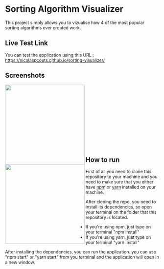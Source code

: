 # Sorting Algorithm Visualizer

This project simply allows you to vizualise how 4 of the most popular sorting algorithms ever created work.

## Live Test Link
You can test the application using this URL : 
https://nicolaspcouts.github.io/sorting-visualizer/

## Screenshots
<div>
  <img width="260" align="left" src="Screenshots/ScreenRecorderProject1.gif">
  <img width="260" align="left" src="Screenshots/Sorting_1.gif">
</div>

<br/><br/><br/><br/><br/><br/>
<br/><br/><br/><br/><br/><br/>

## How to run

First of all you need to clone this repository to your machine and you need to make sure that you either have [npm](https://www.npmjs.com/get-npm) or [yarn](https://yarnpkg.com/en/) installed on your machine.

After cloning the repo, you need to install its dependencies, so open your terminal on the folder that this repository is located.
* If you're using npm, just type on your terminal "npm install"
* If you're using yarn, just type on your terminal "yarn install"

After installing the dependencies, you can run the application. you can use "npm start" or "yarn start" from you terminal and the application will open in a new window.
